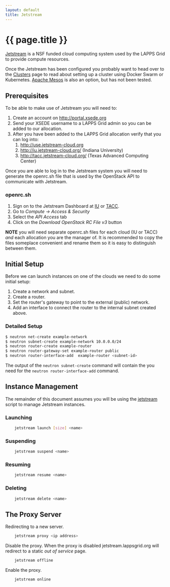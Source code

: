 ```yaml
---
layout: default
title: Jetstream
---
```


# {{ page.title }}

[Jetstream](http://jetstream-cloud.org) is a NSF funded cloud computing system used by the LAPPS Grid to provide compute resources.

Once the Jetstream has been configured you probably want to head over to the [Clusters](cluster.md) page to read about setting up a cluster using Docker Swarm or Kubernetes. [Apache Mesos](http://mesos.apache.org) is also an option, but has not been tested.

## Prerequisites

To be able to make use of Jetstream you will need to:

1. Create an account on http://portal.xsede.org
1. Send your XSEDE username to a LAPPS Grid admin so you can be added to our allocation.
1. After you have been added to the LAPPS Grid allocation verify that you can log into:
    1. http://use.jetstream-cloud.org
    1. http://iu.jetstream-cloud.org/ (Indiana University)
    1. http://tacc.jetstream-cloud.org/ (Texas Advanced Computing Center)

Once you are able to log in to the Jetstream system you will need to generate the openrc.sh file that is used by the OpenStack API to communicate with Jetstream.

### openrc.sh

1. Sign on to the Jetstream Dashboard at [IU](https://iu.jetstream-cloud.org/dashboard) or [TACC](https://tacc.jetstream-cloud.org/dashboard).
1. Go to *Compute -> Access & Security*
1. Select the *API Access* tab
1. Click on the *Download OpenStack RC File v3* button

**NOTE** you will need separate openrc.sh files for each cloud (IU or TACC) *and* each allocation you are the manager of. It is recommended to copy the files someplace convenient and rename them so it is easy to distinguish between them.

## Initial Setup

Before we can launch instances on one of the clouds we need to do some initial setup:

1. Create a network and subnet.
1. Create a router.
1. Set the router's gateway to point to the external (public) network.
1. Add an interface to connect the router to the internal subnet created above.

### Detailed Setup

```bash
$ neutron net-create example-network
$ neutron subnet-create example-network 10.0.0.0/24
$ neutron router-create example-router
$ neutron router-gateway-set example-router public
$ neutron router-interface-add  example-router <subnet-id>
```

The output of the `neutron subnet-create` command will contain the *<subnet-id>* you need for the `neutron router-interface-add` command.

## Instance Management

The remainder of this document assumes you will be using the [jetstream](http://downloads.lappsgrid.org/scripts/jetstream) script to manage Jetstream instances.

### Launching

```bash
	jetstream launch [size] <name>
```

### Suspending

```bash
	jetstream suspend <name>
```

### Resuming

```bash
	jetstream resume <name>
```

### Deleting

```bash
	jetstream delete <name>
```

## The Proxy Server

Redirecting to a new server.

```bash
	jetstream proxy <ip address>
```

Disable the proxy. When the proxy is disabled jetstream.lappsgrid.org will redirect to a static *out of service* page.

```bash
	jetstream offline
```

Enable the proxy.  

```bash
	jetstream online
```

